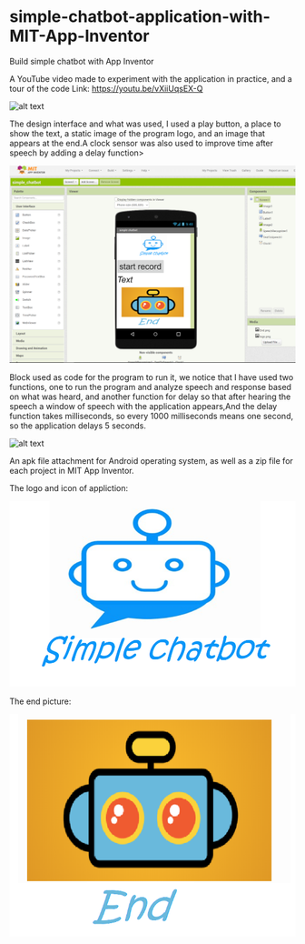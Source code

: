 # simple-chatbot-application-with-MIT-App-Inventor
Build simple chatbot with App Inventor

A YouTube video made to experiment with the application in practice, and a tour of the code
Link: https://youtu.be/vXiiUqsEX-Q


![alt text](https://github.com/MohammadYAmmar/simple-chatbot-application-with-MIT-App-Inventor/blob/master/GIF%20Suspense%20for%20YouTube%20video.gif "Youtube video")

The design interface and what was used, I used a play button, a place to show the text, a static image of the program logo, and an image that appears at the end.A clock sensor was also used to improve time after speech by adding a delay function>

![alt text](https://github.com/MohammadYAmmar/simple-chatbot-application-with-MIT-App-Inventor/blob/master/Image%20of%20Designer%20section.png "Designer")

Block used as code for the program to run it, we notice that I have used two functions, one to run the program and analyze speech and response based on what was heard, and another function for delay so that after hearing the speech a window of speech with the application appears,And the delay function takes milliseconds, so every 1000 milliseconds means one second, so the application delays 5 seconds.

![alt text](https://github.com/MohammadYAmmar/simple-chatbot-application-with-MIT-App-Inventor/blob/master/Image%20of%20%20section%20to%20code.png "Blocks")

An apk file attachment for Android operating system, as well as a zip file for each project in MIT App Inventor.

The logo and icon of appliction:

![alt text](https://github.com/MohammadYAmmar/simple-chatbot-application-with-MIT-App-Inventor/blob/master/logo.png "Icon")

The end picture:

![alt text](https://github.com/MohammadYAmmar/simple-chatbot-application-with-MIT-App-Inventor/blob/master/End.png "End")
